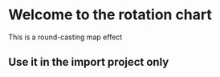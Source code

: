 # Welcome to the rotation chart

This is a round-casting map effect

## Use it in the import project only
